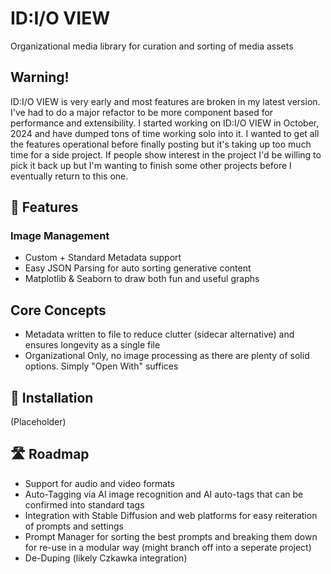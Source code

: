 # ID:I/O VIEW
Organizational media library for curation and sorting of media assets 

## Warning! 
ID:I/O VIEW is very early and most features are broken in my latest version. I've had to do a major refactor to be more component based for performance and extensibility. I started working on ID:I/O VIEW in October, 2024 and have dumped tons of time working solo into it. I wanted to get all the features operational before finally posting but it's taking up too much time for a side project. If people show interest in the project I'd be willing to pick it back up but I'm wanting to finish some other projects before I eventually return to this one.

## 🌟 Features
### Image Management
- Custom + Standard Metadata support
- Easy JSON Parsing for auto sorting generative content 
- Matplotlib & Seaborn to draw both fun and useful graphs

## Core Concepts
- Metadata written to file to reduce clutter (sidecar alternative) and ensures longevity as a single file 
- Organizational Only, no image processing as there are plenty of solid options. Simply "Open With" suffices

## 🔧 Installation
(Placeholder)

## 🛣️ Roadmap
- Support for audio and video formats
- Auto-Tagging via AI image recognition and AI auto-tags that can be confirmed into standard tags
- Integration with Stable Diffusion and web platforms for easy reiteration of prompts and settings
- Prompt Manager for sorting the best prompts and breaking them down for re-use in a modular way (might branch off into a seperate project)
- De-Duping (likely Czkawka integration)


